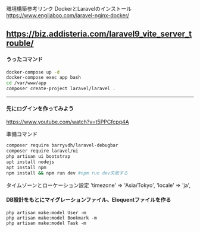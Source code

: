 環境構築参考リンク DockerとLaravelのインストール
https://www.engilaboo.com/laravel-nginx-docker/


https://biz.addisteria.com/laravel9_vite_server_trouble/
---
#### うったコマンド
``` bash
docker-compose up -d
docker-compose exec app bash
cd /var/www/app
composer create-project laravel/laravel .
```

---
#### 先にログインを作ってみよう
https://www.youtube.com/watch?v=t5PPCfcpq4A

準備コマンド
``` bash
composer require barryvdh/laravel-debugbar
composer require laravel/ui
php artisan ui bootstrap
apt install nodejs
apt install npm
npm install && npm run dev #npm run dev失敗する
```

タイムゾーンとローケーション設定
    'timezone' => 'Asia/Tokyo',
    'locale' => 'ja',

#### DB設計をもとにマイグレーションファイル、Eloquentファイルを作る
```
php artisan make:model User -m
php artisan make:model Bookmark -m
php artisan make:model Task -m

```